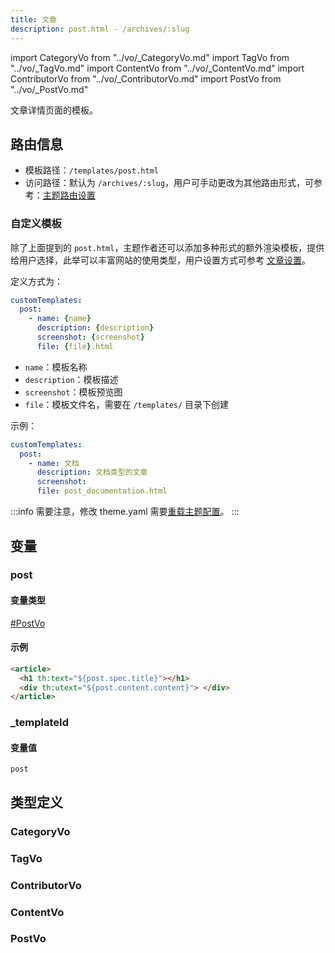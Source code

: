 ```yaml
---
title: 文章
description: post.html - /archives/:slug
---
```


import CategoryVo from "../vo/_CategoryVo.md"
import TagVo from "../vo/_TagVo.md"
import ContentVo from "../vo/_ContentVo.md"
import ContributorVo from "../vo/_ContributorVo.md"
import PostVo from "../vo/_PostVo.md"

文章详情页面的模板。

## 路由信息

- 模板路径：`/templates/post.html`
- 访问路径：默认为 `/archives/:slug`，用户可手动更改为其他路由形式，可参考：[主题路由设置](../../../user-guide/settings.md#主题路由设置)

### 自定义模板

除了上面提到的 `post.html`，主题作者还可以添加多种形式的额外渲染模板，提供给用户选择，此举可以丰富网站的使用类型，用户设置方式可参考 [文章设置](../../../user-guide/posts.md#文章设置)。

定义方式为：

```yaml title="theme.yaml"
customTemplates:
  post:
    - name: {name}
      description: {description}
      screenshot: {screenshot}
      file: {file}.html
```

- `name`：模板名称
- `description`：模板描述
- `screenshot`：模板预览图
- `file`：模板文件名，需要在 `/templates/` 目录下创建

示例：

```yaml title="theme.yaml"
customTemplates:
  post:
    - name: 文档
      description: 文档类型的文章
      screenshot: 
      file: post_documentation.html
```

:::info
需要注意，修改 theme.yaml 需要[重载主题配置](../../../user-guide/themes.md#重载主题配置)。
:::

## 变量

### post

#### 变量类型

[#PostVo](#postvo)

#### 示例

```html title="/templates/post.html"
<article>
  <h1 th:text="${post.spec.title}"></h1>
  <div th:utext="${post.content.content}"> </div>
</article>
```

### _templateId

#### 变量值

`post`

## 类型定义

### CategoryVo

<CategoryVo />

### TagVo

<TagVo />

### ContributorVo

<ContributorVo />

### ContentVo

<ContentVo />

### PostVo

<PostVo />
